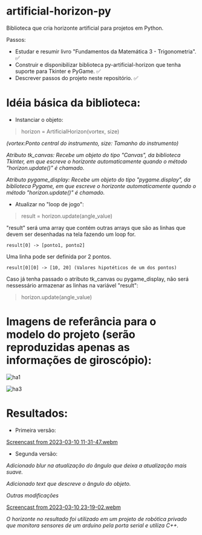 
# artificial-horizon-py
Biblioteca que cria horizonte artificial para projetos em Python.

Passos:
- Estudar e resumir livro "Fundamentos da Matemática 3 - Trigonometria". ✅
- Construir e disponibilizar biblioteca py-artificial-horizon que tenha suporte para Tkinter e PyGame. ✅
- Descrever passos do projeto neste repositório. ✅

# Idéia básica da biblioteca:
- Instanciar o objeto:

> horizon = ArtificialHorizon(vortex, size)

*(vortex:Ponto central do instrumento, size: Tamanho do instrumento)*

*Atributo tk_canvas: Recebe um objeto do tipo "Canvas", da biblioteca Tkinter, em que escreve o horizonte automaticamente quando o método "horizon.update()" é chamado.*

*Atributo pygame_display: Recebe um objeto do tipo "pygame.display", da biblioteca Pygame, em que escreve o horizonte automaticamente quando o método "horizon.update()" é chamado.*


- Atualizar no "loop de jogo":

> result = horizon.update(angle_value)

"result" será uma array que contém outras arrays que são as linhas que devem ser desenhadas na tela fazendo um loop for.

    result[0] -> [ponto1, ponto2]

Uma linha pode ser definida por 2 pontos.

    

    result[0][0] -> [10, 20] (Valores hipotéticos de um dos pontos)

Caso já tenha passado o atributo tk_canvas ou pygame_display, não será nessessário armazenar as linhas na variável "result":

> horizon.update(angle_value)

# Imagens de referância para o modelo do projeto (serão reproduzidas apenas as informações de giroscópio):

![ha1](https://user-images.githubusercontent.com/89158806/224062091-6abca9c8-db19-4894-a94b-1f9382140de4.png)

![ha3](https://user-images.githubusercontent.com/89158806/224063969-9dd2bca7-63a0-440e-af16-165928e2968f.png)

# Resultados:

- Primeira versão:

[Screencast from 2023-03-10 11-31-47.webm](https://user-images.githubusercontent.com/89158806/224342671-4f923eca-90cc-48aa-9bd3-333cb903c19c.webm)

- Segunda versão: 

*Adicionado blur na atualização do ângulo que deixa a atualização mais suave.*

*Adicionado text que descreve o ângulo do objeto.*

*Outras modificações*

[Screencast from 2023-03-10 23-19-02.webm](https://user-images.githubusercontent.com/89158806/224460282-9708025c-ab3c-4ff3-a1fc-94791316bd6e.webm)

*O horizonte no resultado foi utilizado em um projeto de robótica privado que monitora sensores de um arduino pela porta serial e utiliza C++.*
